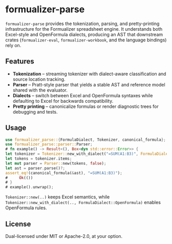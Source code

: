 # formualizer-parse

`formualizer-parse` provides the tokenization, parsing, and pretty-printing
infrastructure for the Formualizer spreadsheet engine. It understands both
Excel-style and OpenFormula dialects, producing an AST that downstream crates
(`formualizer-eval`, `formualizer-workbook`, and the language bindings) rely on.

## Features

- **Tokenization** – streaming tokenizer with dialect-aware classification and
  source location tracking.
- **Parser** – Pratt-style parser that yields a stable AST and reference model
  shared with the evaluator.
- **Dialects** – switch between Excel and OpenFormula syntaxes while defaulting
  to Excel for backwards compatibility.
- **Pretty printing** – canonicalize formulas or render diagnostic trees for
  debugging and tests.

## Usage

```rust
use formualizer_parse::{FormulaDialect, Tokenizer, canonical_formula};
use formualizer_parse::parser::Parser;
# fn example() -> Result<(), Box<dyn std::error::Error>> {
let tokenizer = Tokenizer::new_with_dialect("=SUM(A1:B3)", FormulaDialect::Excel)?;
let tokens = tokenizer.items;
let mut parser = Parser::new(tokens, false);
let ast = parser.parse()?;
assert_eq!(canonical_formula(&ast), "=SUM(A1:B3)");
#     Ok(())
# }
# example().unwrap();
```

`Tokenizer::new(..)` keeps Excel semantics, while
`Tokenizer::new_with_dialect(.., FormulaDialect::OpenFormula)` enables
OpenFormula rules.

## License

Dual-licensed under MIT or Apache-2.0, at your option.
